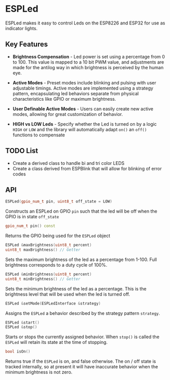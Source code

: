 # ESPLed
ESPLed makes it easy to control Leds on the ESP8226 and ESP32 for use as indicator lights.

## Key Features
  * **Brightness Compensation** - 
  Led power is set using a percentage from 0 to 100. This value is mapped to a 10 bit PWM value, and adjustments are made for the antilog way in which brightness is perceived by the human eye. 

  * **Active Modes** - 
  Preset modes include blinking and pulsing with user adjustable timings. Active modes are implemented using a strategy pattern, encapsulating led behaviors separate from physical characteristics like GPIO or maximum brightness.

  * **User Definable Active Modes** - 
  Users can easily create new active modes, allowing for great customization of behavior.

  * **HIGH vs LOW Leds** - 
  Specify whether the Led is turned on by a logic `HIGH` or `LOW` and the library will automatically adapt `on()` an `off()` functions to compensate

## TODO List

  * Create a derived class to handle bi and tri color LEDS
  * Create a class derived from ESPBlink that will allow for blinking of error codes


## API

```c++
ESPLed(gpio_num_t pin, uint8_t off_state = LOW)
```

Constructs an ESPLed on GPIO `pin` such that the led will be off when the GPIO is in state `off_state`

```c++
gpio_num_t pin() const
```

Returns the GPIO being used for the `ESPLed` object

```c++
ESPLed &maxBrightness(uint8_t percent)
uint8_t maxBrightness() // Getter
```

Sets the maximum brightness of the led as a percentage from 1-100. Full brightness corresponds to a duty cycle of 100%.

```c++
ESPLed &minBrightness(uint8_t percent)
uint8_t minBrightness() // Getter
```
Sets the minimum brightness of the led as a percentage. This is the brightness level that will be used when the led is turned off.

```c++
ESPLed &setMode(ESPLedInterface &strategy)
```

Assigns the `ESPLed` a behavior described by the strategy pattern `strategy`. 

```c++
ESPLed &start()
ESPLed &stop()
```

Starts or stops the currently assigned behavior. When `stop()` is called the `ESPLed` will retain its state at the time of stopping.

```c++
bool isOn()
```

Returns true if the `ESPLed` is on, and false otherwise. The on / off state is tracked internally, so at present it will have inaccurate behavior when the minimum brightness is not zero.



